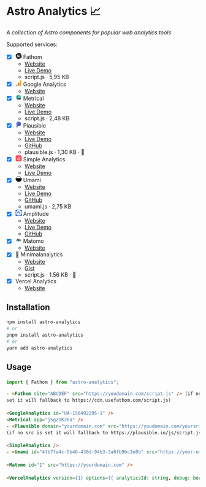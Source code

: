 # Astro Analytics 📈

_A collection of Astro components for popular web analytics tools_

Supported services:

- [x] ![Fathom Logo](docs/fathom.webp) Fathom
  - [Website](https://usefathom.com)
  - [Live Demo](https://app.usefathom.com/demo)
  - script.js · 5,95 KB
- [x] ![Google Analytics Logo](docs/ga.webp) Google Analytics
  - [Website](https://developers.google.com/analytics)
- [x] ![Metrical Logo](docs/metrical.webp) Metrical
  - [Website](https://metrical.xyz)
  - [Live Demo](https://app.metrical.xyz/demo)
  - script.js · 2,48 KB
- [x] ![Plausible Logo](docs/plausible.webp) Plausible
  - [Website](https://plausible.io)
  - [Live Demo](https://plausible.io/plausible.io)
  - [GitHub](https://github.com/plausible/analytics)
  - plausible.js · 1,30 KB · 🥇
- [x] ![Simple Analytics Logo](docs/simpleanalytics.webp) Simple Analytics
  - [Website](https://simpleanalytics.com)
  - [Live Demo](https://simpleanalytics.com/simpleanalytics.com)
- [x] ![Umami Logo](docs/umami.webp) Umami
  - [Website](https://umami.is)
  - [Live Demo](https://app.umami.is/share/8rmHaheU/umami.is)
  - [GitHub](https://github.com/umami-software/umami)
  - umami.js · 2,75 KB
- [x] ![Amplitude Logo](docs/amplitude.webp) Amplitude
  - [Website](https://amplitude.com)
  - [Live Demo](https://analytics.amplitude.com/login/my-demo)
  - [GitHub](https://github.com/amplitude)
- [x] ![Matomo Logo](docs/matomo.webp) Matomo
  - [Website](https://matomo.org)
- [x] 🌱 Minimalanalytics
  - [Website](https://minimalanalytics.com)
  - [Gist](https://gist.github.com/DavidKuennen/443121e692175d6fc145e1efb0284ec9)
  - script.js · 1.56 KB · 🥈
- [x] Vercel Analytics
  - [Website](https://vercel.com/docs/concepts/analytics)

## Installation

```bash
npm install astro-analytics
# or
pnpm install astro-analytics
# or
yarn add astro-analytics
```

## Usage

```js
import { Fathom } from "astro-analytics";
```

```html
- <Fathom site="ABCDEF" src="https://youdomain.com/script.js" /> (if no src is
set it will fallback to https://cdn.usefathom.com/script.js)

<GoogleAnalytics id="UA-156492295-1" />
<Metrical app="j5gZ1K26a" />
- <Plausible domain="yourdomain.com" src="https://youdomain.com/yoursript.js" />
(if no src is set it will fallback to https://plausible.io/js/script.js)

<SimpleAnalytics />
- <Umami id="4fb7fa4c-5b46-438d-94b3-3a8fb9bc2e8b" src="https://your-umami-app.com/umami.js" />

<Matomo id="1" src="https://yourdomain.com" />

<VercelAnalytics version={1} options={{ analyticsId: string, debug: boolean }} />
```
